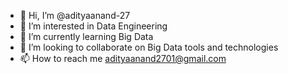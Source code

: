 - 👋 Hi, I’m @adityaanand-27
- 👀 I’m interested in Data Engineering
- 🌱 I’m currently learning Big Data
- 💞️ I’m looking to collaborate on Big Data tools and technologies
- 📫 How to reach me adityaanand2701@gmail.com

<!---
adityaanand-27/adityaanand-27 is a ✨ special ✨ repository because its `README.md` (this file) appears on your GitHub profile.
You can click the Preview link to take a look at your changes.
--->
